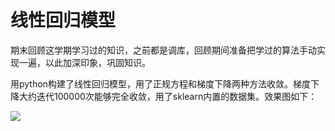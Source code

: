 # 线性回归模型

期末回顾这学期学习过的知识，之前都是调库，回顾期间准备把学过的算法手动实现一遍，以此加深印象，巩固知识。

用python构建了线性回归模型，用了正规方程和梯度下降两种方法收敛。梯度下降大约迭代100000次能够完全收敛，用了sklearn内置的数据集。效果图如下：

![](G:\The-road-to-ML\media\linear.png)